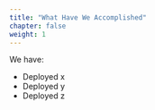 ```yaml
---
title: "What Have We Accomplished"
chapter: false
weight: 1
---
```


We have:

- Deployed x
- Deployed y
- Deployed z
